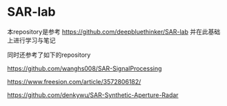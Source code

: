 # SAR-lab
本repository是参考 https://github.com/deepbluethinker/SAR-lab 并在此基础上进行学习与笔记

同时还参考了如下的repository

https://github.com/wanghs008/SAR-SignalProcessing

https://www.freesion.com/article/3572806182/

https://github.com/denkywu/SAR-Synthetic-Aperture-Radar



